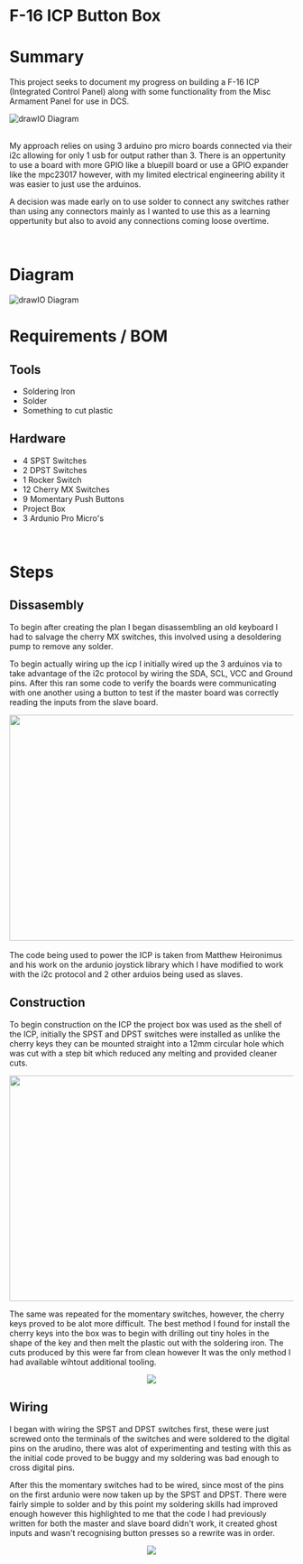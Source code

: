 # F-16 ICP Button Box

# Summary

This project seeks to document my progress on building a F-16 ICP (Integrated Control Panel) along with some functionality from the Misc Armament Panel for use in DCS.
<br>

![drawIO Diagram](Images/Real-F16.jpeg)

<br>
My approach relies on using 3 arduino pro micro boards connected via their i2c allowing for only 1 usb for output rather than 3. There is an oppertunity to use a board with more GPIO like a bluepill board or use a GPIO expander like the mpc23017 however, with my limited electrical engineering ability it was easier to just use the arduinos.

<br>

A decision was made early on to use solder to connect any switches rather than using any connectors mainly as I wanted to use this as a learning oppertunity but also to avoid any connections coming loose overtime.

<br>

# Diagram

![drawIO Diagram](Images/drawIO.png)

# Requirements / BOM

## Tools

- Soldering Iron
- Solder
- Something to cut plastic

## Hardware

- 4 SPST Switches
- 2 DPST Switches
- 1 Rocker Switch
- 12 Cherry MX Switches
- 9 Momentary Push Buttons
- Project Box
- 3 Ardunio Pro Micro's

<br>

# Steps

## Dissasembly

To begin after creating the plan I began disassembling an old keyboard I had to salvage the cherry MX switches, this involved using a desoldering pump to remove any solder.
<br>

To begin actually wiring up the icp I initially wired up the 3 arduinos via to take advantage of the i2c protocol by wiring the SDA, SCL, VCC and Ground pins.
After this ran some code to verify the boards were communicating with one another using a button to test if the master board was correctly reading the inputs from the slave board.

<center>
<img src="Images/i2cWiring.jpeg" width='600' height='400' align='centre'>
</center>

<br>
The code being used to power the ICP is taken from Matthew Heironimus and his work on the ardunio joystick library which I have modified to work with the i2c protocol and 2 other arduios being used as slaves.

## Construction

To begin construction on the ICP the project box was used as the shell of the ICP, initially the SPST and DPST switches were installed as unlike the cherry keys they can be mounted straight into a 12mm circular hole which was cut with a step bit which reduced any melting and provided cleaner cuts.

<center>
<img src="Images/Box1.jpeg" width='600' height='400' align='centre'>
</center>

The same was repeated for the momentary switches, however, the cherry keys proved to be alot more difficult. The best method I found for install the cherry keys into the box was to begin with drilling out tiny holes in the shape of the key and then melt the plastic out with the soldering iron. The cuts produced by this were far from clean however It was the only method I had available wihtout additional tooling.


<center>
<img src='Images\BoxWithCuttings.JPEG'>
</center>

## Wiring

I began with wiring the SPST and DPST switches first, these were just screwed onto the terminals of the switches and were soldered to the digital pins on the arudino, there was alot of experimenting and testing with this as the initial code proved to be buggy and my soldering was bad enough to cross digital pins.

After this the momentary switches had to be wired, since most of the pins on the first ardunio were now taken up by the SPST and DPST. There were fairly simple to solder and by this point my soldering skills had improved enough however this highlighted to me that the code I had previously written for both the master and slave board didn't work, it created ghost inputs and wasn't recognising button presses so a rewrite was in order.

<center>
<img src='Images\boxWiring.JPEG'>
</center>